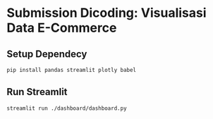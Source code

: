 # Submission Dicoding: Visualisasi Data E-Commerce

## Setup Dependecy

```bash
pip install pandas streamlit plotly babel
```

## Run Streamlit

```bash
streamlit run ./dashboard/dashboard.py
```
